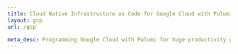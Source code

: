 ```yaml
---
title: Cloud Native Infrastructure as Code for Google Cloud with Pulumi
layout: gcp
url: /gcp

meta_desc: Programming Google Cloud with Pulumi for huge productivity gains, and a unified programming model for Devs and DevOps.
---
```

